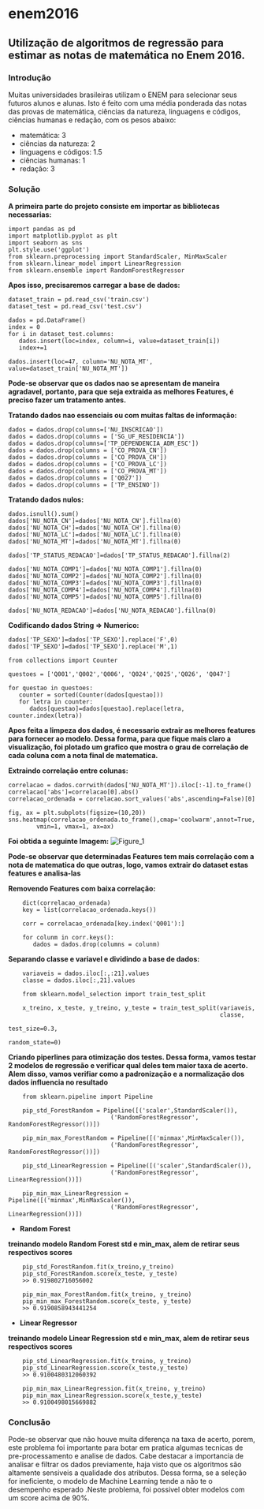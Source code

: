 # enem2016
## Utilização de algoritmos de regressão para estimar as notas de matemática no Enem 2016.

### Introdução
Muitas universidades brasileiras utilizam o ENEM para selecionar seus futuros alunos e alunas. 
Isto é feito com uma média ponderada das notas das provas de matemática, ciências da natureza,
linguagens e códigos, ciências humanas e redação, com os pesos abaixo:

- matemática: 3
- ciências da natureza: 2
- linguagens e códigos: 1.5
- ciências humanas: 1
- redação: 3

### Solução

**A primeira parte do projeto consiste em importar as bibliotecas necessarias:**

    import pandas as pd
    import matplotlib.pyplot as plt
    import seaborn as sns
    plt.style.use('ggplot')
    from sklearn.preprocessing import StandardScaler, MinMaxScaler
    from sklearn.linear_model import LinearRegression
    from sklearn.ensemble import RandomForestRegressor
      
**Apos isso, precisaremos carregar a base de dados:**

    dataset_train = pd.read_csv('train.csv')
    dataset_test = pd.read_csv('test.csv')

    dados = pd.DataFrame()
    index = 0
    for i in dataset_test.columns:
       dados.insert(loc=index, column=i, value=dataset_train[i])
       index+=1

    dados.insert(loc=47, column='NU_NOTA_MT', value=dataset_train['NU_NOTA_MT'])
    
**Pode-se observar que os dados nao se apresentam de maneira agradavel,
portanto, para que seja extraida as melhores Features, é preciso fazer um tratamento antes.**

**Tratando dados nao essenciais ou com muitas faltas de informação:**
    
    dados = dados.drop(columns=['NU_INSCRICAO'])
    dados = dados.drop(columns = ['SG_UF_RESIDENCIA'])
    dados = dados.drop(columns=['TP_DEPENDENCIA_ADM_ESC'])
    dados = dados.drop(columns = ['CO_PROVA_CN'])
    dados = dados.drop(columns = ['CO_PROVA_CH'])
    dados = dados.drop(columns = ['CO_PROVA_LC'])
    dados = dados.drop(columns = ['CO_PROVA_MT'])
    dados = dados.drop(columns = ['Q027'])
    dados = dados.drop(columns = ['TP_ENSINO'])
    
    
**Tratando dados nulos:** 

    dados.isnull().sum()
    dados['NU_NOTA_CN']=dados['NU_NOTA_CN'].fillna(0)
    dados['NU_NOTA_CH']=dados['NU_NOTA_CH'].fillna(0)
    dados['NU_NOTA_LC']=dados['NU_NOTA_LC'].fillna(0)
    dados['NU_NOTA_MT']=dados['NU_NOTA_MT'].fillna(0)

    dados['TP_STATUS_REDACAO']=dados['TP_STATUS_REDACAO'].fillna(2)

    dados['NU_NOTA_COMP1']=dados['NU_NOTA_COMP1'].fillna(0)
    dados['NU_NOTA_COMP2']=dados['NU_NOTA_COMP2'].fillna(0)
    dados['NU_NOTA_COMP3']=dados['NU_NOTA_COMP3'].fillna(0)
    dados['NU_NOTA_COMP4']=dados['NU_NOTA_COMP4'].fillna(0)
    dados['NU_NOTA_COMP5']=dados['NU_NOTA_COMP5'].fillna(0)

    dados['NU_NOTA_REDACAO']=dados['NU_NOTA_REDACAO'].fillna(0)
    
**Codificando dados String => Numerico:**

    dados['TP_SEXO']=dados['TP_SEXO'].replace('F',0)
    dados['TP_SEXO']=dados['TP_SEXO'].replace('M',1)
 
    from collections import Counter

    questoes = ['Q001','Q002','Q006', 'Q024','Q025','Q026', 'Q047']

    for questao in questoes:
       counter = sorted(Counter(dados[questao]))
       for letra in counter:
          dados[questao]=dados[questao].replace(letra, counter.index(letra))
          
**Apos feita a limpeza dos dados, é necessario extrair as melhores features para 
fornecer ao modelo. Dessa forma, para que fique mais claro a visualização, 
foi plotado um grafico que mostra o grau de correlação de cada coluna com 
a nota final de matematica.**

**Extraindo correlação entre colunas:**

    correlacao = dados.corrwith(dados['NU_NOTA_MT']).iloc[:-1].to_frame()
    correlacao['abs']=correlacao[0].abs()
    correlacao_ordenada = correlacao.sort_values('abs',ascending=False)[0]

    fig, ax = plt.subplots(figsize=(10,20))
    sns.heatmap(correlacao_ordenada.to_frame(),cmap='coolwarm',annot=True, 
            vmin=1, vmax=1, ax=ax)

**Foi obtida a seguinte Imagem:**
![Figure_1](https://user-images.githubusercontent.com/56478707/83073591-14c81300-a047-11ea-9d79-e9768ec9c524.png)

**Pode-se observar que determinadas Features tem mais correlação com a nota de matematica do que outras, logo, 
vamos extrair do dataset estas features e analisa-las**

**Removendo Features com baixa correlação:**

        dict(correlacao_ordenada)
        key = list(correlacao_ordenada.keys())

        corr = correlacao_ordenada[key.index('Q001'):]

        for colunm in corr.keys():
           dados = dados.drop(columns = colunm)
           
**Separando classe e variavel e dividindo a base de dados:**

        variaveis = dados.iloc[:,:21].values
        classe = dados.iloc[:,21].values

        from sklearn.model_selection import train_test_split

        x_treino, x_teste, y_treino, y_teste = train_test_split(variaveis,
                                                                classe,
                                                                test_size=0.3,
                                                                random_state=0)
       
       
**Criando piperlines para otimização dos testes. Dessa forma, vamos testar 2 modelos de regressão e verificar qual deles
tem maior taxa de acerto. Alem disso, vamos verifiar como a padronização e a normalização dos dados influencia no resultado**

        from sklearn.pipeline import Pipeline

        pip_std_ForestRandom = Pipeline([('scaler',StandardScaler()),
                                 ('RandomForestRegressor', RandomForestRegressor())])

        pip_min_max_ForestRandom = Pipeline([('minmax',MinMaxScaler()),
                                 ('RandomForestRegressor', RandomForestRegressor())])

        pip_std_LinearRegression = Pipeline([('scaler',StandardScaler()),
                                 ('RandomForestRegressor', LinearRegression())])

        pip_min_max_LinearRegression = Pipeline([('minmax',MinMaxScaler()),
                                 ('RandomForestRegressor', LinearRegression())])
                                 
 - **Random Forest**
 
**treinando modelo Random Forest std e min_max, alem de retirar seus respectivos scores**

        pip_std_ForestRandom.fit(x_treino,y_treino)
        pip_std_ForestRandom.score(x_teste, y_teste)
        >> 0.919802716056002
        
        pip_min_max_ForestRandom.fit(x_treino, y_treino)
        pip_min_max_ForestRandom.score(x_teste, y_teste)
        >> 0.9190858943441254
        
 - **Linear Regressor**
 
**treinando modelo Linear Regression std e min_max, alem de retirar seus respectivos scores**

        pip_std_LinearRegression.fit(x_treino, y_treino)
        pip_std_LinearRegression.score(x_teste,y_teste)
        >> 0.9100480312060392
        
        pip_min_max_LinearRegression.fit(x_treino, y_treino)
        pip_min_max_LinearRegression.score(x_teste,y_teste)
        >> 0.9100498015669882
        
        
### Conclusão

Pode-se observar que não houve muita diferença na taxa de acerto, porem, este problema foi importante
para botar em pratica algumas tecnicas de pre-processamento e analise de dados. Cabe destacar a importancia 
de analisar e filtrar os dados previamente, haja visto que os algoritmos são altamente sensiveis a qualidade
dos atributos. Dessa forma, se a seleção for ineficiente, o modelo de Machine Learning tende a não te o 
desempenho esperado .Neste problema, foi possivel obter modelos com um score acima de 90%.

